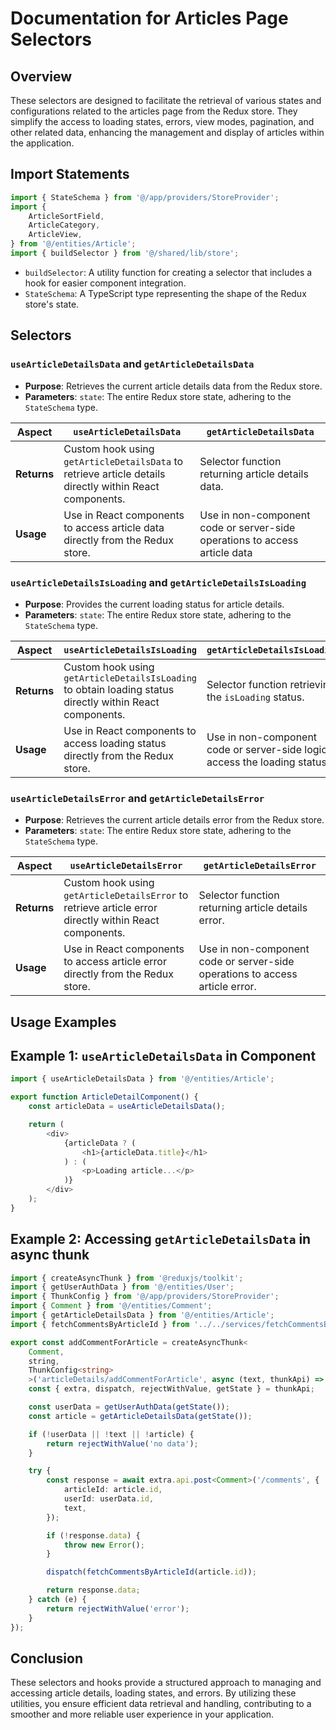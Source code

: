 # Documentation for Articles Page Selectors

## Overview
These selectors are designed to facilitate the retrieval of various states and configurations related to the articles page from the Redux store. They simplify the access to loading states, errors, view modes, pagination, and other related data, enhancing the management and display of articles within the application.

## Import Statements
```typescript
import { StateSchema } from '@/app/providers/StoreProvider';
import {
    ArticleSortField,
    ArticleCategory,
    ArticleView,
} from '@/entities/Article';
import { buildSelector } from '@/shared/lib/store';
```
- `buildSelector`: A utility function for creating a selector that includes a hook for easier component integration.
- `StateSchema`: A TypeScript type representing the shape of the Redux store's state.

## Selectors

### `useArticleDetailsData` and `getArticleDetailsData`
- **Purpose**:  Retrieves the current article details data from the Redux store.
- **Parameters**:  `state`: The entire Redux store state, adhering to the `StateSchema` type.

| **Aspect**        | **`useArticleDetailsData`** | **`getArticleDetailsData`** |
|-------------------|-----------------------------|-----------------------------|
| **Returns**       |  Custom hook using `getArticleDetailsData` to retrieve article details directly within React components. |  Selector function returning article details data. |
| **Usage**         | Use in React components to access article data directly from the Redux store. |  Use in non-component code or server-side operations to access article data |


### `useArticleDetailsIsLoading` and `getArticleDetailsIsLoading`

- **Purpose**:  Provides the current loading status for article details.
- **Parameters**:  `state`: The entire Redux store state, adhering to the `StateSchema` type.

| **Aspect**        | **`useArticleDetailsIsLoading`** | **`getArticleDetailsIsLoading`** |
|-------------------|---------------------------------|---------------------------------|
| **Returns**       | Custom hook using `getArticleDetailsIsLoading` to obtain loading status directly within React components. |  Selector function retrieving the `isLoading` status. |
| **Usage**         | Use in React components to access loading status directly from the Redux store. |  Use in non-component code or server-side logic to access the loading status. |

### `useArticleDetailsError` and `getArticleDetailsError`

- **Purpose**:  Retrieves the current article details error from the Redux store.
- **Parameters**:  `state`: The entire Redux store state, adhering to the `StateSchema` type.

| **Aspect**        | **`useArticleDetailsError`** | **`getArticleDetailsError`** |
|-------------------|------------------------------|------------------------------|
| **Returns**       |  Custom hook using `getArticleDetailsError` to retrieve article error directly within React components. | Selector function returning article details error.|
| **Usage**         |  Use in React components to access article error directly from the Redux store. |  Use in non-component code or server-side operations to access article error. |

## Usage Examples
## Example 1: `useArticleDetailsData` in Component
```typescript jsx
import { useArticleDetailsData } from '@/entities/Article';

export function ArticleDetailComponent() {
    const articleData = useArticleDetailsData();

    return (
        <div>
            {articleData ? (
                <h1>{articleData.title}</h1>
            ) : (
                <p>Loading article...</p>
            )}
        </div>
    );
}
```

## Example 2: Accessing `getArticleDetailsData` in async thunk
```typescript jsx
import { createAsyncThunk } from '@reduxjs/toolkit';
import { getUserAuthData } from '@/entities/User';
import { ThunkConfig } from '@/app/providers/StoreProvider';
import { Comment } from '@/entities/Comment';
import { getArticleDetailsData } from '@/entities/Article';
import { fetchCommentsByArticleId } from '../../services/fetchCommentsByArticleId/fetchCommentsByArticleId';

export const addCommentForArticle = createAsyncThunk<
    Comment,
    string,
    ThunkConfig<string>
    >('articleDetails/addCommentForArticle', async (text, thunkApi) => {
    const { extra, dispatch, rejectWithValue, getState } = thunkApi;

    const userData = getUserAuthData(getState());
    const article = getArticleDetailsData(getState());

    if (!userData || !text || !article) {
        return rejectWithValue('no data');
    }

    try {
        const response = await extra.api.post<Comment>('/comments', {
            articleId: article.id,
            userId: userData.id,
            text,
        });

        if (!response.data) {
            throw new Error();
        }

        dispatch(fetchCommentsByArticleId(article.id));

        return response.data;
    } catch (e) {
        return rejectWithValue('error');
    }
});
```

## Conclusion
These selectors and hooks provide a structured approach to managing and accessing article details, loading states, and errors. By utilizing these utilities, you ensure efficient data retrieval and handling, contributing to a smoother and more reliable user experience in your application.
